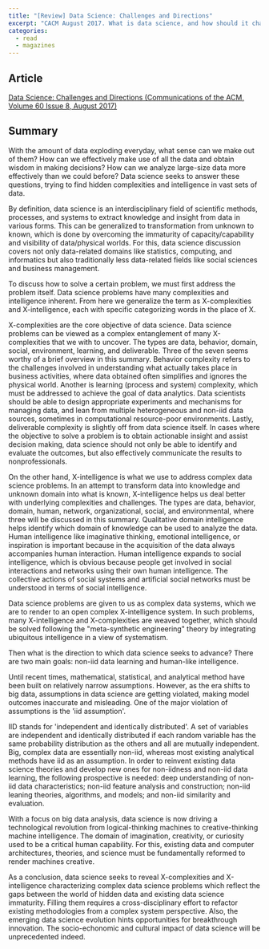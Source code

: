 ```yaml
---
title: "[Review] Data Science: Challenges and Directions"
excerpt: "CACM August 2017. What is data science, and how should it change in accordance with the new wave of big data?"
categories:
  - read
  - magazines
---
```

## Article
[Data Science: Challenges and Directions (Communications of the ACM, Volume 60 Issue 8, August 2017)](https://dl.acm.org/citation.cfm?id=3015456)

## Summary
With the amount of data exploding everyday, what sense can we make out of them? How can we effectively make use of all the data and obtain wisdom in making decisions? How can we analyze large-size data more effectively than we could before? Data science seeks to answer these questions, trying to find hidden complexities and intelligence in vast sets of data.

By definition, data science is an interdisciplinary field of scientific methods, processes, and systems to extract knowledge and insight from data in various forms. This can be generalized to transformation from unknown to known, which is done by overcoming the immaturity of capacity/capability and visibility of data/physical worlds. For this, data science discussion covers not only data-related domains like statistics, computing, and informatics but also traditionally less data-related fields like social sciences and business management.

To discuss how to solve a certain problem, we must first address the problem itself. Data science problems have many complexities and intelligence inherent. From here we generalize the term as X-complexities and X-intelligence, each with specific categorizing words in the place of X.

X-complexities are the core objective of data science. Data science problems can be viewed as a complex entanglement of many X-complexities that we with to uncover. The types are data, behavior, domain, social, environment, learning, and deliverable. Three of the seven seems worthy of a brief overview in this summary. Behavior complexity refers to the challenges involved in understanding what actually takes place in business activities, where data obtained often simplifies and ignores the physical world. Another is learning (process and system) complexity, which must be addressed to achieve the goal of data analytics. Data scientists should be able to design appropriate experiments and mechanisms for managing data, and lean from multiple heterogeneous and non-iid data sources, sometimes in computational resource-poor environments. Lastly, deliverable complexity is slightly off from data science itself. In cases where the objective to solve a problem is to obtain actionable insight and assist decision making, data science should not only be able to identify and evaluate the outcomes, but also effectively communicate the results to nonprofessionals.

On the other hand, X-intelligence is what we use to address complex data science problems. In an attempt to transform data into knowledge and unknown domain into what is known, X-intelligence helps us deal better with underlying complexities and challenges. The types are data, behavior, domain, human, network, organizational, social, and environmental, where three will be discussed in this summary. Qualitative domain intelligence helps identify which domain of knowledge can be used to analyze the data. Human intelligence like imaginative thinking, emotional intelligence, or inspiration is important because in the acquisition of the data always accompanies human interaction. Human intelligence expands to social intelligence, which is obvious because people get involved in social interactions and networks using their own human intelligence. The collective actions of social systems and artificial social networks must be understood in terms of social intelligence.

Data science problems are given to us as complex data systems, which we are to render to an open complex X-intelligence system. In such problems, many X-intelligence and X-complexities are weaved together, which should be solved following the "meta-synthetic engineering" theory by integrating ubiquitous intelligence in a view of systematism.

Then what is the direction to which data science seeks to advance? There are two main goals: non-iid data learning and human-like intelligence.

Until recent times, mathematical, statistical, and analytical method have been built on relatively narrow assumptions. However, as the era shifts to big data, assumptions in data science are getting violated, making model outcomes inaccurate and misleading. One of the major violation of assumptions is the 'iid assumption'.

IID stands for 'independent and identically distributed'. A set of variables are independent and identically distributed if each random variable has the same probability distribution as the others  and all are mutually independent. Big, complex data are essentially non-iid, whereas most existing analytical methods have iid as an assumption. In order to reinvent existing data science theories and develop new ones for non-iidness and non-iid data learning, the following prospective is needed: deep understanding of non-iid data characteristics; non-iid feature analysis and construction; non-iid leaning theories, algorithms, and models; and non-iid similarity and evaluation.

With a focus on big data analysis, data science is now driving a technological revolution from logical-thinking machines to creative-thinking machine intelligence. The domain of imagination, creativity, or curiosity used to be a critical human capability. For this, existing data and computer architectures, theories, and science must be fundamentally reformed to render machines creative.

As a conclusion, data science seeks to reveal X-complexities and X-intelligence characterizing complex data science problems which reflect the gaps between the world of hidden data and existing data science immaturity. Filling them requires a cross-disciplinary effort to refactor existing methodologies from a complex system perspective. Also, the emerging data science evolution hints opportunities for breakthrough innovation. The socio-echonomic and cultural impact of data science will be unprecedented indeed.

